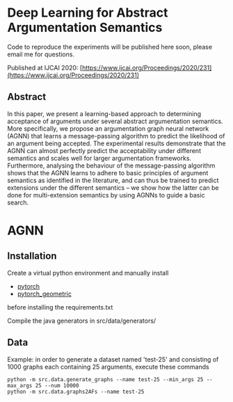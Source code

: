 # Deep Learning for Abstract Argumentation Semantics
Code to reproduce the experiments will be published here soon, please email me for questions.

Published at IJCAI 2020: [https://www.ijcai.org/Proceedings/2020/231](https://www.ijcai.org/Proceedings/2020/231)


## Abstract
In this paper, we present a learning-based approach to determining acceptance of arguments under several abstract argumentation semantics. More specifically, we propose an argumentation graph neural network (AGNN) that learns a message-passing algorithm to predict the likelihood of an argument being accepted. The experimental results demonstrate that the AGNN can almost perfectly predict the acceptability under different semantics and scales well for larger argumentation frameworks. Furthermore, analysing the behaviour of the message-passing algorithm shows that the AGNN learns to adhere to basic principles of argument semantics as identified in the literature, and can thus be trained to predict extensions under the different semantics – we show how the latter can be done for multi-extension semantics by using AGNNs to guide a basic search.

# AGNN

## Installation
Create a virtual python environment and manually install
* [pytorch](https://pytorch.org/)
* [pytorch_geometric](https://github.com/rusty1s/pytorch_geometric)

before installing the requirements.txt

Compile the java generators in src/data/generators/

## Data
Example: in order to generate a dataset named 'test-25' and consisting of 1000 graphs each containing 25 arguments, execute these commands
```
python -m src.data.generate_graphs --name test-25 --min_args 25 --max_args 25 --num 10000
python -m src.data.graphs2AFs --name test-25
```
